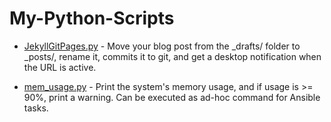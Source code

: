 # My-Python-Scripts

- [JekyllGitPages.py](https://github.com/) - Move your blog post from the _drafts/ folder to _posts/, rename it, commits it to git, and get a desktop notification when the URL is active.

- [mem_usage.py](https://github.com/) - Print the system's memory usage, and if usage is >= 90%, print a warning. Can be executed as ad-hoc command for Ansible tasks.
